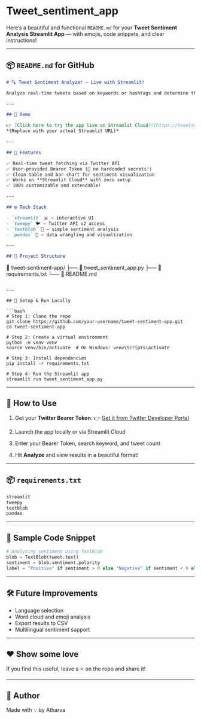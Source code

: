 # Tweet_sentiment_app
Here’s a beautiful and functional `README.md` for your **Tweet Sentiment Analysis Streamlit App** — with emojis, code snippets, and clear instructions!

---

## 📦 `README.md` for GitHub

```markdown
# 🔍 Tweet Sentiment Analyzer – Live with Streamlit!

Analyze real-time tweets based on keywords or hashtags and determine the **sentiment** (Positive, Neutral, Negative) using **TextBlob** and the **Twitter API v2** – all through a clean, interactive **Streamlit** interface!

---

## 🚀 Demo

👉 [Click here to try the app live on Streamlit Cloud]([https://tweetsentimentapp.streamlit.app/))  
*(Replace with your actual Streamlit URL)*

---

## 🧠 Features

✅ Real-time tweet fetching via Twitter API  
✅ User-provided Bearer Token (🔐 no hardcoded secrets!)  
✅ Clean table and bar chart for sentiment visualization  
✅ Works on **Streamlit Cloud** with zero setup  
✅ 100% customizable and extendable!

---

## ⚙️ Tech Stack

- `streamlit` 📊 – interactive UI
- `tweepy` 🐦 – Twitter API v2 access
- `textblob` 💬 – simple sentiment analysis
- `pandas` 📑 – data wrangling and visualization

---

## 📂 Project Structure

```

📁 tweet-sentiment-app/
├── 📄 tweet\_sentiment\_app.py
├── 📄 requirements.txt
└── 📄 README.md

````

---

## 🔧 Setup & Run Locally

```bash
# Step 1: Clone the repo
git clone https://github.com/your-username/tweet-sentiment-app.git
cd tweet-sentiment-app

# Step 2: Create a virtual environment
python -m venv venv
source venv/bin/activate  # On Windows: venv\Scripts\activate

# Step 3: Install dependencies
pip install -r requirements.txt

# Step 4: Run the Streamlit app
streamlit run tweet_sentiment_app.py
````

---

## 🔐 How to Use

1. Get your **Twitter Bearer Token**:
   👉 [Get it from Twitter Developer Portal](https://developer.twitter.com/en/portal/dashboard)

2. Launch the app locally or via Streamlit Cloud

3. Enter your Bearer Token, search keyword, and tweet count

4. Hit **Analyze** and view results in a beautiful format!

---

## 📦 `requirements.txt`

```txt
streamlit
tweepy
textblob
pandas
```

---

## 🧩 Sample Code Snippet

```python
# Analyzing sentiment using TextBlob
blob = TextBlob(tweet.text)
sentiment = blob.sentiment.polarity
label = "Positive" if sentiment > 0 else "Negative" if sentiment < 0 else "Neutral"
```

---

## 🛠️ Future Improvements

* Language selection
* Word cloud and emoji analysis
* Export results to CSV
* Multilingual sentiment support

---

## ❤️ Show some love

If you find this useful, leave a ⭐️ on the repo and share it!

---

## 👤 Author

Made with 💡 by Atharva




